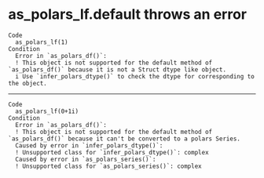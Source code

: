 # as_polars_lf.default throws an error

    Code
      as_polars_lf(1)
    Condition
      Error in `as_polars_df()`:
      ! This object is not supported for the default method of `as_polars_df()` because it is not a Struct dtype like object.
      i Use `infer_polars_dtype()` to check the dtype for corresponding to the object.

---

    Code
      as_polars_lf(0+1i)
    Condition
      Error in `as_polars_df()`:
      ! This object is not supported for the default method of `as_polars_df()` because it can't be converted to a polars Series.
      Caused by error in `infer_polars_dtype()`:
      ! Unsupported class for `infer_polars_dtype()`: complex
      Caused by error in `as_polars_series()`:
      ! Unsupported class for `as_polars_series()`: complex

